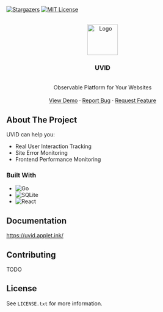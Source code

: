 <a name="readme-top"></a>

[![Stargazers][stars-shield]][stars-url]
[![MIT License][license-shield]][license-url]

<!-- PROJECT LOGO -->
<br />
<div align="center">
  <a href="[repo-url]">
    <img src="packages/site/public/logo.svg" alt="Logo" width="80" height="80">
  </a>

  <h3 align="center">UVID</h3>

  <p align="center">
    <br />
    Observable Platform for Your Websites
    <br />
    <br />
    <a href="https://uvid-demo.applet.ink/">View Demo</a>
    ·
    <a href="[issues-url]">Report Bug</a>
·
    <a href="[issues-url]">Request Feature</a>
  </p>
</div>

<!-- ABOUT THE PROJECT -->

## About The Project

UVID can help you:

- Real User Interaction Tracking
- Site Error Monitoring
- Frontend Performance Monitoring

<!-- [![Product Name Screen Shot][product-screenshot]](https://example.com) -->

### Built With

- ![Go](https://img.shields.io/badge/go-%2300ADD8.svg?style=for-the-badge&logo=go&logoColor=white)
- ![SQLite](https://img.shields.io/badge/sqlite-%2307405e.svg?style=for-the-badge&logo=sqlite&logoColor=white)
- ![React](https://img.shields.io/badge/react-%2320232a.svg?style=for-the-badge&logo=react&logoColor=%2361DAFB)

## Documentation

<https://uvid.applet.ink/>

## Contributing

TODO

## License

See `LICENSE.txt` for more information.

<!-- MARKDOWN LINKS & IMAGES -->
<!-- https://www.markdownguide.org/basic-syntax/#reference-style-links -->

[stars-shield]: https://img.shields.io/github/stars/go-uvid/uvid.svg?style=for-the-badge
[stars-url]: https://github.com/go-uvid/uvid/stargazers
[license-shield]: https://img.shields.io/github/license/go-uvid/uvid.svg?style=for-the-badge
[license-url]: https://github.com/go-uvid/uvid/blob/master/LICENSE.txt
[issues-url]: https://github.com/go-uvid/uvid/issues
